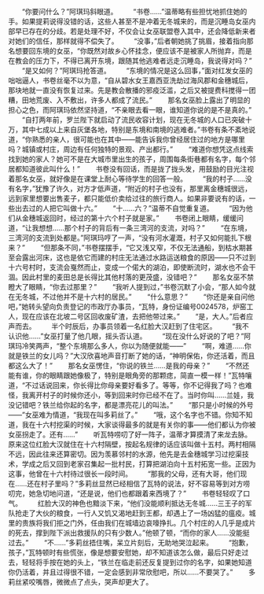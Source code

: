　　“你要问什么？”阿琪玛斜眼道。
　　“书卷……”温蒂略有些担忧地抓住她的手。如果提莉说得没错的话，这些人甚至不是冲着无冬城来的，而是沉睡岛女巫内部早已存在的分歧。若是处理不好，不仅会让女巫联盟卷入其中，还会降低新来者对她们的信任，那样就得不偿失了。
　　“没事，”后者朝她挑了挑眉，接着指向那名想要回东境的女巫，“你既然对故乡心怀挂念，便应该不是被家人所抛弃，而是在教会的压力下，不得已离开东境，跟随其他逃难者远走沉睡岛，我说得对吗？”
　　“是又如何？”阿琪玛抢答道。
　　“东境的情况是这么回事，”面对红发女巫的咄咄逼人，书卷丝毫不以为意，“自从碧水女王嘉西亚洗劫过海风郡和金穗城后，那块地就一直没有恢复过来。先是教会散播的邪疫泛滥，之后又被提费科搅得一团糟，田地荒废、入不敷出，许多人都成了流民。”
　　那名女巫脸上露出了明显的担心之色，而阿琪玛依然坚持道，“不亲眼去看一眼，谁知道你说的是不是真的。”
　　“自打两年前，罗兰陛下就启动了流民收容计划，现在无冬城的人口已突破十万，其中七成以上来自灰堡各地，特别是东境和南境的逃难者。”书卷有条不紊地说道，“你熟悉的亲人，很可能也在其中——能告诉我你曾经居住过的地方是哪里吗？城镇或村庄，周边有任何独特的景观、产出都行。”
　　“难道你想凭这点线索找到她的家人？她可不是在大城市里出生的孩子，周围每条街巷都有名字，每个邻居都知道彼此叫什么！”
　　书卷没有回话，而是拢了拢头发，用鼓励的目光注视着那名女巫，就好像是在课堂上耐心等待学生的回答一般。
　　“我的村子……没有名字，”犹豫了许久，对方才低声道，“附近的村子也没有，那里离金穗城很远，远到家里想要出售麦子，都只能低价卖给过往的旅行商人。如果非要说有的话，一些出去过的人把它叫做十六。”
　　“十……六？”温蒂不自觉重复道。
　　“因为他们从金穗城返回时，经过的第十六个村子就是家。”
　　书卷闭上眼睛，缓缓问道，“让我想想……那个村子的背后有一条三湾河的支流，对吗？”
　　“在东境，三湾河的支流到处都是。”阿琪玛哼了一声，“没有河水灌溉，村子又如何能扎下根来？”
　　“但那条不同，”书卷摆摆手，“它又浅又窄，不仅无法通船，到枯水期甚至会露出河床，这也是依它而建的村庄无法通过水路运送粮食的原因——只不过到十六号村时，支流会戛然而止，变成一个偌大的湖泊，即使断流时，湖水也不会干涸。因此村里的麦田总是长得比其他村落的更茂盛，没错吧？”
　　那名女巫不禁瞪大了眼睛，“你去过那里？”
　　“我听人提到过，”书卷沉默了小会，“那人如今就在无冬城，不过他并不是十六村的居民。”
　　“什么意思？”
　　“你还是亲自问他吧，”她转头望向负责登记的市政厅办事员，“瓦特，身份证编号0024578，炉窑工人，现在应该在北坡二号区回收废矿渣，去把他带过来。”
　　“是，大人。”后者应声而去。
　　半个时辰后，办事员领着一名红脸大汉赶到了住宅区。
　　“我不认识他……”女巫打量了他几眼，摇头否认道。
　　“现在没什么好说的了吧？”阿琪玛冷笑两声，“整个东境那么多人，你以为随便就能——”
　　“啊，难道……你就是铁兰的女儿吗？”大汉欣喜地声音打断了她的话，“神明保佑，你还活着，而且都这么大了！”
　　那名女巫愣住，“你说的铁兰……是我的母亲？”
　　“不然还能有谁，你的眼睛跟她像极了，特别是眼角旁的那颗痣，简直一模一样！”瓦特嚷道，“不过话说回来，你长得比你母亲要好看多了。等等，你不记得我了吗？也难怪，我离开村子的时候你还小，等到回来时你已经不在了。当时你叫……兰娃，我没记错吧？铁兰给你起的名字，都是漂亮花儿的叫法。”
　　“那只是小时候的外号——”女巫难为情道，“我现在叫多莉丝了。”
　　“哦，这个名字也不错。你知不知道，我在十六村挖渠的时候，大家谈得最多的就是有关你的事——他们都认为你被女巫拐走了。还有……”
　　听瓦特唠叨了好一阵子，温蒂才算摸清了来龙去脉。原来这位红脸大汉就住在十六村隔壁，按起名规律的话应该叫做十五村。两村相隔不远，因此往来还算密切。因为羡慕邻村的水源，他先是去金穗城学习过挖渠技术，学成之后又回到老家召集起一批村民，打算把湖泊向十五村拓宽一些。正因为这事，他曾在十六村待过很长一段时间。
　　“那我的父母，还有大哥，他们现在……还在村子里吗？”多莉丝显然已经相信了瓦特的说法，好不容易等到对方唠叨完，她急切地问道，“还是说，他们也都跟着来西境了？”
　　书卷轻轻叹了口气。
　　红脸大汉的神色也黯淡下来，“他们没能顺利抵达无冬城……三王子的军队抢走了大伙的粮食，一行人又饥又渴地赶到王都，却遇上了一场凶猛的瘟疫。城里的贵族将我们拒之门外，任由我们在城墙边哀嚎挣扎。几个村庄的人几乎是成片的死去，撑到陛下派出救援队的只有少数人。”他顿了顿，“而你的家人……没能挺过去。”
　　“不……”多莉丝捂住嘴，呆立片刻后，无助地哭泣起来。
　　“抱歉，孩子，”瓦特顿时有些慌张，像是想要安慰她，却不知道该怎么做，最后只好走过去，轻轻将手按在她的头上，“铁兰在临走前还反复提到过你的名字，如果她知道你仍活着，并且过得很不错，一定会感到非常欣慰吧，所以……不要哭了。”
　　多莉丝紧咬嘴唇，微微点了点头，哭声却更大了。